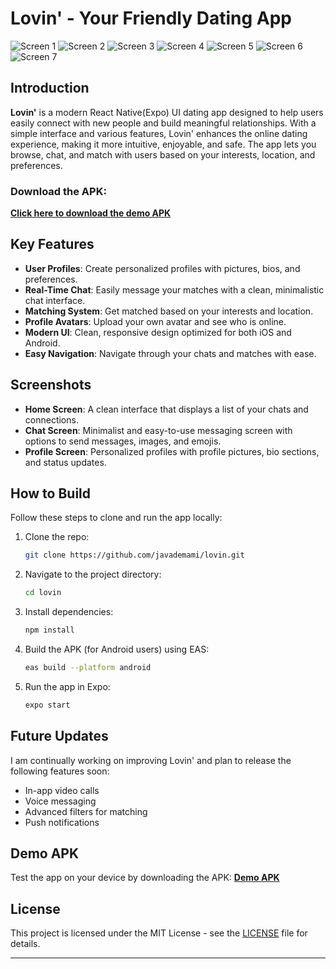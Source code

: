 
# Lovin' - Your Friendly Dating App

![Screen 1](https://github.com/javademami/lovin/blob/main/assets/screens/screen1.jpg)
![Screen 2](https://github.com/javademami/lovin/blob/main/assets/screens/screen2.jpg)
![Screen 3](https://github.com/javademami/lovin/blob/main/assets/screens/screen3.jpg)
![Screen 4](https://github.com/javademami/lovin/blob/main/assets/screens/screen4.jpg)
![Screen 5](https://github.com/javademami/lovin/blob/main/assets/screens/screen5.jpg)
![Screen 6](https://github.com/javademami/lovin/blob/main/assets/screens/screen6.jpg)
![Screen 7](https://github.com/javademami/lovin/blob/main/assets/screens/screen7.jpg)

## Introduction
**Lovin'** is a modern React Native(Expo) UI dating app designed to help users easily connect with new people and build meaningful relationships. With a simple interface and various features, Lovin' enhances the online dating experience, making it more intuitive, enjoyable, and safe. The app lets you browse, chat, and match with users based on your interests, location, and preferences.

### Download the APK:
**[Click here to download the demo APK](https://expo.dev/accounts/javademami/projects/lovin/builds/44e4af65-0f2b-4c27-a7ba-c1ca154dddbf)**

## Key Features
- **User Profiles**: Create personalized profiles with pictures, bios, and preferences.
- **Real-Time Chat**: Easily message your matches with a clean, minimalistic chat interface.
- **Matching System**: Get matched based on your interests and location.
- **Profile Avatars**: Upload your own avatar and see who is online.
- **Modern UI**: Clean, responsive design optimized for both iOS and Android.
- **Easy Navigation**: Navigate through your chats and matches with ease.
  
## Screenshots
- **Home Screen**: A clean interface that displays a list of your chats and connections.
- **Chat Screen**: Minimalist and easy-to-use messaging screen with options to send messages, images, and emojis.
- **Profile Screen**: Personalized profiles with profile pictures, bio sections, and status updates.
  
## How to Build
Follow these steps to clone and run the app locally:

1. Clone the repo:
   ```bash
   git clone https://github.com/javademami/lovin.git
   ```
2. Navigate to the project directory:
   ```bash
   cd lovin
   ```
3. Install dependencies:
   ```bash
   npm install
   ```
4. Build the APK (for Android users) using EAS:
   ```bash
   eas build --platform android
   ```
5. Run the app in Expo:
   ```bash
   expo start
   ```

## Future Updates
I am continually working on improving Lovin' and plan to release the following features soon:
- In-app video calls
- Voice messaging
- Advanced filters for matching
- Push notifications

## Demo APK
Test the app on your device by downloading the APK:
**[Demo APK](https://expo.dev/accounts/javademami/projects/lovin/builds/44e4af65-0f2b-4c27-a7ba-c1ca154dddbf)**

## License
This project is licensed under the MIT License - see the [LICENSE](LICENSE) file for details.

---



